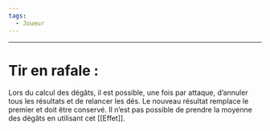 ```yaml
---
tags:
  - Joueur
---
```

___
# Tir en rafale : 

Lors du calcul des dégâts, il est possible, une fois par attaque, d’annuler tous les résultats et de relancer les dés. Le nouveau résultat remplace le premier et doit être conservé. Il n’est pas possible de prendre la moyenne des dégâts en utilisant cet [[Effet]].